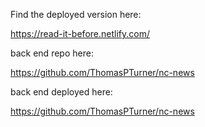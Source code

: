 Find the deployed version here:

https://read-it-before.netlify.com/

back end repo here:

https://github.com/ThomasPTurner/nc-news

back end deployed here:

https://github.com/ThomasPTurner/nc-news